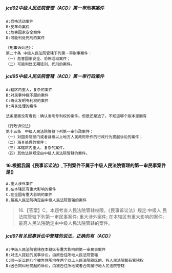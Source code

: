 ##### jcd92中级人民法院管理（ACD）第一审刑事案件
    A:恐怖活动案件
    B:反革命案件
    C:危害国家安全案件
    D:可能判处死刑的案件
    
    《刑事诉讼法》：
    第二十条 中级人民法院管辖下列第一审刑事案件：
    （一）危害国家安全、恐怖活动案件；
    （二）可能判处无期徒刑、死刑的案件。

##### jcd95中级人民法院管辖（ACD）第一审行政案件
    A:辖区内重大，复杂的案件
    B:对民事仲裁不服的案件
    C:确认发明专利权的案件
    D:海关处理的案件
    
    法条里面没有看到：确认发明专利权的案件。但是还是选了。不知道哪个版本里面有

    《行政诉讼法》
    第十五条　中级人民法院管辖下列第一审行政案件：
    （一）对国务院部门或者县级以上地方人民政府所作的行政行为提起诉讼的案件；
    （二）海关处理的案件；
    （三）本辖区内重大、复杂的案件。
    （四）其他法律规定由中级人民法院管辖的案件。

#### 16.根据我国《民事诉讼法》,下列案件不属于中级人民法院管理的第一审民事案件是()
    A.重大涉外案件
    B.在本辖区有重大影响的案件
    C.在全国有重大影响的案件
    D.最高人民法院确定由中级人民法院管辖的案件
>   16.【答案】C。本题考查人民法院管辖权限。《民事诉讼法》规定:中级人
    民法院管辖下列第一审民事案件:
    重大涉外案件;
    在本辖区有重大影响的案件;
    最高人民法院确定由中级人民法院管辖的案件。

##### jcd97有关民事诉讼中管辖的说法，正确的有（ACD）
    A:中级人民法院管辖在本辖区有重大影响的第一审民事案件
    B:对法人提起的民事诉讼，由原告住所地人民法院管辖
    C:同一诉讼的几个被告住所地在两个以上人民法院辖区的，各人民法院都有管辖权
    D:因合同纠纷提起的诉讼，由被告住所地或者合同履行地人民法院管辖























